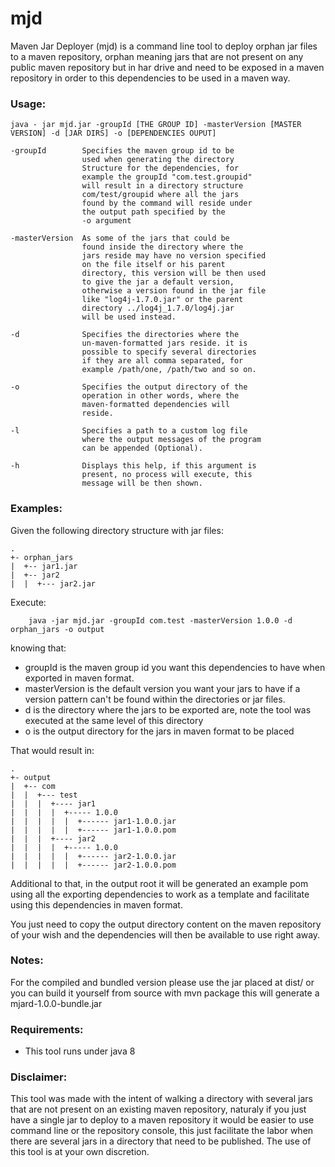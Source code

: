 # mjd
Maven Jar Deployer (mjd) is a command line tool to deploy orphan jar files to a maven repository, orphan meaning jars that are not present on any public maven repository but in har drive and need to be exposed in a maven repository in order to this dependencies to be used in a maven way.


### Usage:

	java - jar mjd.jar -groupId [THE GROUP ID] -masterVersion [MASTER VERSION] -d [JAR DIRS] -o [DEPENDENCIES OUPUT]
	
	-groupId		Specifies the maven group id to be 
					used when generating the directory
					Structure for the dependencies, for 
					example the groupId "com.test.groupid"
					will result in a directory structure 
					com/test/groupid where all the jars
					found by the command will reside under 
					the output path specified by the
					-o argument
					
	-masterVersion	As some of the jars that could be 
					found inside the directory where the
					jars reside may have no version specified
					on the file itself or his parent
					directory, this version will be then used
					to give the jar a default version, 
					otherwise a version found in the jar file
					like "log4j-1.7.0.jar" or the parent 
					directory ../log4j_1.7.0/log4j.jar
					will be used instead.
					
	-d				Specifies the directories where the 
					un-maven-formatted jars reside. it is
					possible to specify several directories
					if they are all comma separated, for 
					example /path/one, /path/two and so on.
					
	-o				Specifies the output directory of the 
					operation in other words, where the 
					maven-formatted dependencies will 
					reside.
					
	-l				Specifies a path to a custom log file
					where the output messages of the program
					can be appended (Optional).
					
	-h				Displays this help, if this argument is 
					present, no process will execute, this 
					message will be then shown. 

### Examples:
Given the following directory structure with jar files:
```
.
+- orphan_jars
|  +-- jar1.jar
|  +-- jar2
|  |  +--- jar2.jar
```
Execute: 
```
	java -jar mjd.jar -groupId com.test -masterVersion 1.0.0 -d orphan_jars -o output
```
knowing that:
* groupId is the maven group id you want this dependencies to have when exported in maven format.
* masterVersion is the default version you want your jars to have if a version pattern can't be found within the directories or jar files.
* d is the directory where the jars to be exported are, note the tool was executed at the same level of this directory
* o is the output directory for the jars in maven format to be placed

That would result in:
```
.
+- output
|  +-- com
|  |  +--- test
|  |  |  +---- jar1
|  |  |	 |  +----- 1.0.0
|  |  |  |  |  +------ jar1-1.0.0.jar
|  |  |  |  |  +------ jar1-1.0.0.pom
|  |  |  +---- jar2
|  |  |	 |  +----- 1.0.0
|  |  |  |  |  +------ jar2-1.0.0.jar
|  |  |  |  |  +------ jar2-1.0.0.pom
```

Additional to that, in the output root it will be generated an example pom using all the exporting dependencies to work as a template and facilitate using this dependencies in maven format.

You just need to copy the output directory content on the maven repository of your wish and the dependencies will then be available to use right away.

### Notes:
For the compiled and bundled version please use the jar placed at dist/ or you can build it yourself from source with mvn package this will generate a mjard-1.0.0-bundle.jar

### Requirements:
* This tool runs under java 8

### Disclaimer:
This tool was made with the intent of walking a directory with several jars that are not present on an existing maven repository, naturaly if you just have a single jar to deploy to a maven repository it would be easier to use command line or the repository console, this just facilitate the labor when there are several jars in a directory that need to be published.
The use of this tool is at your own discretion.
